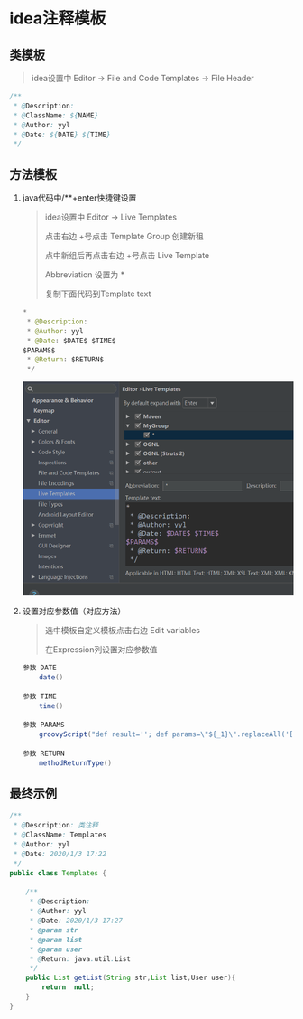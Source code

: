 # idea注释模板

## 类模板

> idea设置中 Editor -> File and Code Templates -> File Header

```java
/**
 * @Description: 
 * @ClassName: ${NAME}
 * @Author: yyl
 * @Date: ${DATE} ${TIME}
 */
```

## 方法模板

1. java代码中/**+enter快捷键设置

   > idea设置中 Editor -> Live Templates
   >
   > 点击右边 +号点击 Template Group 创建新租
   >
   > 点中新组后再点击右边 +号点击 Live Template 
   >
   > Abbreviation 设置为  *
   >
   > 复制下面代码到Template text

   ```java
   *
    * @Description:
    * @Author: yyl
    * @Date: $DATE$ $TIME$
   $PARAMS$
    * @Return: $RETURN$
    */
   ```

   ![](https://github.com/15802253673/note/blob/master/images/1.png?raw=true)

2. 设置对应参数值（对应方法）

   > 选中模板自定义模板点击右边 Edit variables
   >
   > 在Expression列设置对应参数值

   ```java
   参数 DATE
       date()
       
   参数 TIME
       time()
       
   参数 PARAMS
       groovyScript("def result=''; def params=\"${_1}\".replaceAll('[\\\\[|\\\\]|\\\\s]', '').split(',').toList(); for(i = 0; i < params.size(); i++) {result+=' * @Param ' + params[i] + ((i < params.size() - 1) ? '\\r\\n' : '')}; return result", methodParameters()) returns：methodReturnType() exception：expressionType(Expression) 
       
   参数 RETURN
       methodReturnType()
   ```

## 最终示例

```java
/**
 * @Description: 类注释
 * @ClassName: Templates
 * @Author: yyl
 * @Date: 2020/1/3 17:22
 */
public class Templates {

    /**
     * @Description:
     * @Author: yyl
     * @Date: 2020/1/3 17:27
     * @param str
     * @param list
     * @param user
     * @Return: java.util.List
     */
    public List getList(String str,List list,User user){
        return  null;
    }
}
```

